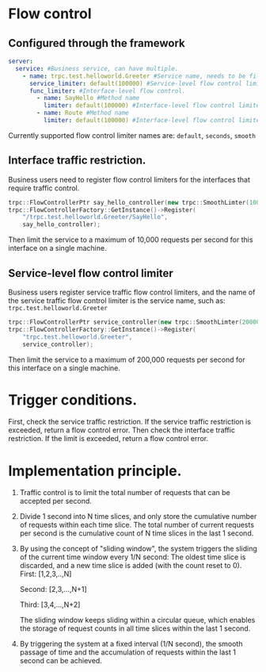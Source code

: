 # Flow control

## Configured through the framework

~~~yaml
server:
  service: #Business service, can have multiple.
    - name: trpc.test.helloworld.Greeter #Service name, needs to be filled in according to the format, the first field is default to trpc, the second and third fields are the app and server configurations above, and the fourth field is the user-defined service_name.
      service_limiter: default(100000) #Service-level flow control limiter, standard format: name (maximum limit per second), empty for no limit.
      func_limiter: #Interface-level flow control.
        - name: SayHello #Method name
          limiter: default(100000) #Interface-level flow control limiter, standard format: name (maximum limit per second), empty for no limit.
        - name: Route #Method name
          limiter: default(100000) #Interface-level flow control limiter, standard format: name (maximum limit per second), empty for no limit.
~~~

Currently supported flow control limiter names are: `default`, `seconds`, `smooth`

## Interface traffic restriction.

Business users need to register flow control limiters for the interfaces that require traffic control.

~~~cpp
trpc::FlowControllerPtr say_hello_controller(new trpc::SmoothLimter(10000, 100));
trpc::FlowControllerFactory::GetInstance()->Register(
    "/trpc.test.helloworld.Greeter/SayHello", 
    say_hello_controller);
~~~

Then limit the service to a maximum of 10,000 requests per second for this interface on a single machine.

## Service-level flow control limiter

Business users register service traffic flow control limiters, and the name of the service traffic flow control limiter is the service name, such as: `trpc.test.helloworld.Greeter`

~~~cpp
trpc::FlowControllerPtr service_controller(new trpc::SmoothLimter(200000, 100));
trpc::FlowControllerFactory::GetInstance()->Register(
    "trpc.test.helloworld.Greeter", 
    service_controller);
~~~

Then limit the service to a maximum of 200,000 requests per second for this interface on a single machine.

# Trigger conditions.

First, check the service traffic restriction. If the service traffic restriction is exceeded, return a flow control error. Then check the interface traffic restriction. If the limit is exceeded, return a flow control error.

# Implementation principle.

1. Traffic control is to limit the total number of requests that can be accepted per second.

2. Divide 1 second into N time slices, and only store the cumulative number of requests within each time slice. The total number of current requests per second is the cumulative count of N time slices in the last 1 second.
3. By using the concept of "sliding window", the system triggers the sliding of the current time window every 1/N second:
   The oldest time slice is discarded, and a new time slice is added (with the count reset to 0).
   First:
   [1,2,3,..,N]

   Second:
      [2,3,...,N+1]

   Third:
        [3,4,...,N+2]

   The sliding window keeps sliding within a circular queue, which enables the storage of request counts in all time slices within the last 1 second.

4. By triggering the system at a fixed interval (1/N second), the smooth passage of time and the accumulation of requests within the last 1 second can be achieved.
